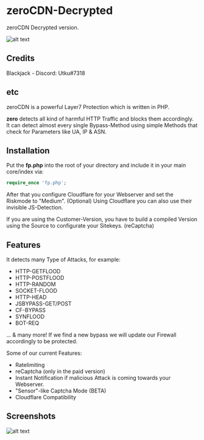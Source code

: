 # zeroCDN-Decrypted
zeroCDN Decrypted version.

![alt text](https://imgur.com/AraCZ0M.png)

## Credits
Blackjack - Discord: Utku#7318

## etc
zeroCDN is a powerful Layer7 Protection which is written in PHP.

**zero** detects all kind of harmful HTTP Traffic and blocks them accordingly. It can detect almost every single Bypass-Method using simple Methods that check for Parameters like UA, IP & ASN.

## Installation

Put the **fp.php** into the root of your directory and include it in your main core/index via:

```php
require_once 'fp.php';
```
After that you configure Cloudflare for your Webserver and set the Riskmode to "Medium". (Optional)
Using Cloudflare you can also use their invisible JS-Detection.

If you are using the Customer-Version, you have to build a compiled Version using the Source to configurate your Sitekeys. (reCaptcha)

## Features

It detects many Type of Attacks, for example:

* HTTP-GETFLOOD
* HTTP-POSTFLOOD
* HTTP-RANDOM
* SOCKET-FLOOD
* HTTP-HEAD
* JSBYPASS-GET/POST
* CF-BYPASS
* SYNFLOOD
* BOT-REQ

... & many more! If we find a new bypass we will update our Firewall accordingly to be protected.

Some of our current Features:

* Ratelimiting
* reCaptcha (only in the paid version)
* Instant Notification if malicious Attack is coming towards your Webserver.
* "Sensor"-like Captcha Mode (BETA)
* Cloudflare Compatibility

## Screenshots
![alt text](https://i.imgur.com/94PnO7b.png)
